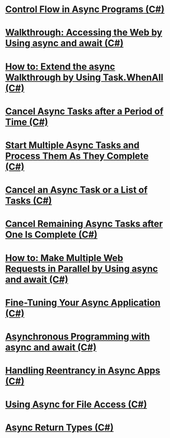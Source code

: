 # [Control Flow in Async Programs (C#)](control-flow-in-async-programs.md)
# [Walkthrough: Accessing the Web by Using async and await (C#)](walkthrough-accessing-the-web-by-using-async-and-await.md)
# [How to: Extend the async Walkthrough by Using Task.WhenAll (C#)](how-to-extend-the-async-walkthrough-by-using-task-whenall.md)
# [Cancel Async Tasks after a Period of Time (C#)](cancel-async-tasks-after-a-period-of-time.md)
# [Start Multiple Async Tasks and Process Them As They Complete (C#)](start-multiple-async-tasks-and-process-them-as-they-complete.md)
# [Cancel an Async Task or a List of Tasks (C#)](cancel-an-async-task-or-a-list-of-tasks.md)
# [Cancel Remaining Async Tasks after One Is Complete (C#)](cancel-remaining-async-tasks-after-one-is-complete.md)
# [How to: Make Multiple Web Requests in Parallel by Using async and await (C#)](how-to-make-multiple-web-requests-in-parallel-by-using-async-and-await.md)
# [Fine-Tuning Your Async Application (C#)](fine-tuning-your-async-application.md)
# [Asynchronous Programming with async and await (C#)](asynchronous-programming-with-async-and-await.md)
# [Handling Reentrancy in Async Apps (C#)](handling-reentrancy-in-async-apps.md)
# [Using Async for File Access (C#)](using-async-for-file-access.md)
# [Async Return Types (C#)](async-return-types.md)
